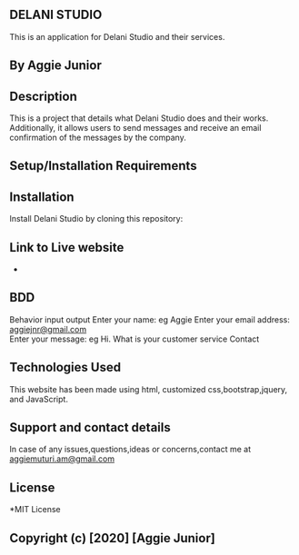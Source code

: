 ## DELANI STUDIO
This is an application for Delani Studio and their services.
## By Aggie Junior
## Description
This is a project that details what Delani Studio does and their works. Additionally, it allows users to send messages and receive an email  confirmation  of the messages by the company.

## Setup/Installation Requirements
## Installation
Install Delani Studio by cloning this repository: 

## Link to Live website
* 

## BDD
Behavior	input	output
Enter your name: eg Aggie
Enter your email address: aggiejnr@gmail.com	
Enter your message: eg	Hi. What is your customer service Contact	
## Technologies Used
This website has been made using html, customized css,bootstrap,jquery, and JavaScript.
## Support and contact details
In case of any issues,questions,ideas or concerns,contact me at aggiemuturi.am@gmail.com

## License
*MIT License

## Copyright (c) [2020] [Aggie Junior]